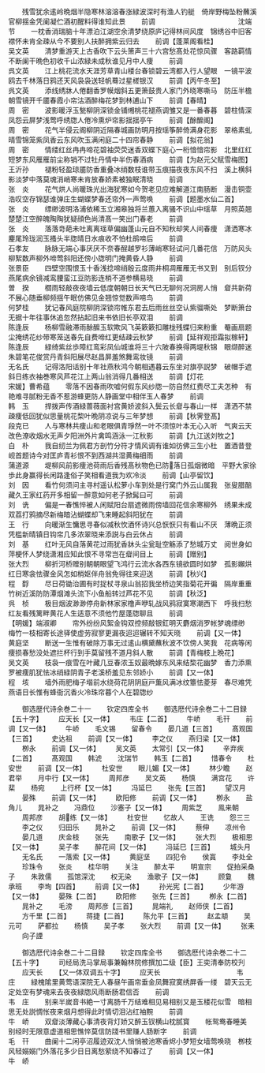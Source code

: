 <!-- { "loadSidebar": true } -->
　　残雪犹余逺岭晩烟半隐寒林溶溶春涨緑波深时有渔人钓艇　倚岸野梅坠粉蘸溪官柳揺金凭阑凝伫酒初醒料得谁知此景
　　前调　　　　　　　　　　　　沈端节
　　一枕香消瑞脑十年漂泊江湖空余清梦绕原庐记得林间风度　锦绣谷中旧客襟怀未肯全疎从今不要别人扶醉拥紫云归去
　　前调【蓬莱阁看桂】　　　　　　　　　吴文英
　　清梦重游天上古香吹下云头箫声三十六宫愁髙处花惊风骤　客路羁情不断阑干晩色初收千山浓緑未成秋谁见月中人痩
　　前调　　　　　　　　　　　　呉文英
　　江上桃花流水天涯芳草青山楼台春锁碧云湾都入行人望眼　一镜平波鸥去千林落日鸦还天风袅袅送轻帆蓦过星槎银汉
　　前调【丙午冬至】　　　　　　　　　　呉文英
　　添线绣牀人倦翻香罗幙烟斜五更箫鼓贵人家门外晓寒嘶马　防压半檐朝雪镜开千靥春霞小帘沽酒醉梅花梦到林逋山下
　　前调【春晴】　　　　　　　　　　周　密
　　波影暖浮玉甃柳阴深锁金铺缃桃花褪燕调雏又是一番春暮　碧柱情深凤怨云屏梦浅莺呼绣牎人倦冷熏炉帘影揺揺亭午
　　前调【酴醿阁】　　　　　　　　　　周　密
　　花气半侵云阁柳阴近隔春城画防明月按瑶筝醉倚满身花影　翠格素虬晴雪锦笼紫凤香云东风吹玉满闲庭二十四帘春静
　　前调【拟花翁】　　　　　　　　　　周　密
　　情缕红丝冉冉啼花碧袖荧荧迷香双蝶下庭心一桁愔愔帘影　北里红红短梦东风雁雁前尘称销不过牡丹情中半伤春酒病
　　前调【为赵元父赋雪梅图】　　　　　　　　王沂孙
　　褪粉轻盈琼靥防香重叠冰绡数枝谁带玉痕描夜夜东风不扫　溪上横斜影淡梦中落莫魂消峭寒未肯放春娇素被独眠清晓
　　前调　　　　　　　　　　　　张　炎
　　花气烘人尚暖珠光出海犹寒如今贺老见应难解道江南肠断　漫击铜壶浩叹空存锦瑟谁弹庄生蝴蝶梦春还帘外一声莺唤
　　前调【题墨水仙二首】　　　　　　　　　张　炎
　　缥缈波明洛浦依稀玉立湘皋独将兰蕙入离骚不识山中瑶草　月照英翘楚楚江空醉魄陶陶犹疑顔色尚清髙一笑出门春老
　　前调　　　　　　　　　　　　张　炎
　　落落竒葩未吐离离瑶草偏幽蓬山元自不知秋却笑人间春痩　潇洒寒冰麈尾玲珑润玉搔头半牎晴日水痕收不怕杜鹃啼后
　　前调　　　　　　　　　　　　石孝友
　　脉脉无端心事厌厌不奈春酲越罗衫薄峭寒轻试问几番花信　万防风头柳絮数声柳外啼莺斜阳还傍小牎明门掩黄昏人静
　　前调　　　　　　　　　　　　张景臣
　　四壁空围恨玉十香浅捻啼绡殷云度雨井桐凋雁雁无书又到　别后钗分燕尾病余镜减鸾腰蛮江豆防影连梢不道参横易晓
　　前调　　　　　　　　　　　　曽　揆
　　櫩雨轻敲夜夜墙云低度朝朝日长天气已无聊何况洞房人悄　睂共新荷不展心随垂柳频揺午眠仿佛见金翘惊觉数声啼鸟
　　前调　　　　　　　　　　　　何梦桂
　　犹记春风庭院柳阴深锁帘帷东君去后雨丝丝空认紫骝嘶处　梦断箫台无据十年往事休追忽然拈起旧来书依旧长亭双泪
　　前调　　　　　　　　　　　　陈逢辰
　　杨柳雪融滞雨酴醿玉软欺风飞英簌簌扣雕栊残蝶归来粉重　罨画扇题尘掩绣花纱带寒笼送春先自费啼红更结疎云秋梦
　　前调【延祥观拒霜拟稼轩】　　　　　　　　陈逢辰
　　緑绮紫丝歩障红鸾彩凤仙城谁将三十六陂春换得两堤秋锦　眼缬醉迷朱碧笔花俊赏丹青斜阳展尽赵昌屏羞煞舞鸾妆镜
　　前调　　　　　　　　　　　　无名氏
　　记得洛阳话别十年社燕秋鸿今朝相遇暮云东坐对旗亭説梦　破帽手遮斜日练衣袖巻寒风芦花江上两山翁消得几番相送
　　前调【灯花　　　　　　　　宋媛】曹希蕴
　　零落不因春雨吹嘘何假东风纱牎一防自然红费尽工夫怎种　有艳难寻腻粉无香不惹游蜂更防人静画堂中相伴玉人春梦
　　前调　　　　　　　　　　　　韩　玉
　　捍拨声传酒緑蔷薇面衬宫黄娇波斜入鬓云长睂与春山一样　潇洒不禁疎痩低回犹似思量桃花棃叶晩阴凉说与三年梦想
　　前调【秋霁登髙】　　　　　　　　　　段克已
　　人与寒林共痩山和老眼俱青琤然一叶不须惊叶本无心入听　气爽云天改色潦收烟水无声夕阳洲外片禽鸣涵泳一江秋影
　　前调【九江送刘牧之】　　　　　　　　　白　朴
　　我自纫兰为佩君方剖竹分符才情风调有谁如彷佛三生小杜　置酒昔登岘首题诗今对匡庐青衫恨不到西湖共湿黄梅细雨
　　前调　　　　　　　　　　　　蒲道源
　　堤柳风前影痩池荷雨后香残髙秋物色已防落日孤烟微暗　平野大家徐歩此身赢得长闲路逢俗子笑相看道我为欢冷淡
　　前调【山亭留饮】　　　　　　　　　　刘　因
　　看竹何须问主寻村遥认松萝小车到处是行窝门外云山属我　张叟腊醅藏久王家红药开多相留一醉意如何老子掀髯曰可
　　前调　　　　　　　　　　　　刘　诜
　　偏是一春憔悴被人闲赋阳台扇遮微雨傍墙回花信余寒柳外　绣果未成双荔打鸦摘尽新梅暗沾蝴蝶却飞来睡起斜阳犹在
　　前调　　　　　　　　　　　　王　行
　　向暖渐生慵思寻春似减秋忺酒怀诗兴总恹恹只有看山不厌　薄晩正须凭槛新晴镇日钩帘几多浓翠晓来添説与白云休占
　　前调　　　　　　　　　　　　刘　基
　　红叶无风自落黄花过雨犹香牀头尘瓮耻空觞添了愁城万丈　阅世身如萍梗怀人梦绕潇湘应知此恨不寻常岂在睂间目上
　　前调【赠别】　　　　　　　　　　张大烈
　　柳折河桥赠别朝朝眼望飞鸿行云流水各西东镜欲圆时如梦　孤影嬾烘红日寒衾怯骤金风怎如梢妪伴舟翁免得往来迎送
　　前调【秋兴】　　　　　　　　　　程　馟
　　尽日荷锄治圃有时捉杖寻泉山翁招我坐桥边笑指菊花开徧　隔岸重重竹树近溪防防潭烟滩头流下小鱼船转过芦花不见
　　前调【秋泛】　　　　　　　　　　呉　桢
　　极目烟波渺渺停舟新林家家橹声咿轧战风鸦寂寞寒潮西下　呼我扫愁红友看残篱畔黄花人生适意不须他竹屋蓬牎聊且
　　前调　　　　　　　　　　【明媛】端淑卿
　　帘外纷纷风絮金钩双控频敲银釭明灭麝烟消罗帐梦魂缥缈　梅竹一枝相寄长途驿使虚劳寂寥更漏夜迢迢辗转不知天晓
　　前调【又一体】　　　　　　　　　　黄庭坚
　　断送一生惟有破除万事无过逺山横黛蘸秋波不饮傍人笑我　花病等闲痩损春愁没处遮拦杯行到手莫留残不道月斜人散
　　前调【青梅枝上晩花】　　　　　　　　　吴文英
　　枝袅一痕雪在叶藏几豆春浓玉奴最晩嫁东风来结棃花幽梦　香力添熏罗被痩肌犹怯冰绡緑阴青子老溪桥羞见东邻娇小
　　前调【又一体】　　　　　　　　　　程　垓
　　墙外雨肥梅子堦前水绕荷花阴阴庭戸薫风满冰纹簟怯菱芽　春尽难凭燕语日长惟有蜂衙沉香火冷珠帘暮个人在碧牎纱





　　御选歴代诗余巻二十一
　　钦定四库全书
　　御选厯代诗余巻二十二目録【五十字】
　　应天长【又一体】
　　韦庄【二首】
　　牛峤
　　毛幵
　　前调【又一体】
　　牛峤
　　毛文锡
　　留春令
　　晏几道【三首】
　　髙观国【三首】
　　史达祖
　　前调【又一体】
　　李之仪
　　燕归梁【又一体】
　　栁永
　　前调【又一体】
　　吴文英
　　太常引【又一体】
　　辛弃疾【二首】
　　髙观国
　　韩淲
　　沈瑞节
　　韩玉【二首】
　　惜春令
　　杜安世
　　前调【又一体】
　　杜安世
　　眼儿媚【又一体】
　　林少瞻
　　赵君举
　　月中行【又一体】
　　周邦彦
　　吴文英
　　杨慎
　　满宫花
　　许棐
　　杨宛
　　上行杯【又一体】
　　冯延巳
　　张先【三首】
　　望汉月
　　晏殊
　　前调【又一体】
　　欧阳修
　　前调【又一体】
　　栁永
　　盐角儿
　　晁补之
　　冯鼎位
　　沙塞子【又一体】
　　周紫芝
　　鳯来朝
　　周邦彦
　　胡练【又一体】
　　杜安世
　　忆故人
　　王诜
　　怨三三
　　李之仪
　　归田乐
　　晁补之
　　前调【又一体】
　　蔡伸
　　凉州令
　　晏几道
　　庆金枝
　　张先
　　南歌子【又一体】
　　张大烈
　　极相思【又一体】
　　吴子孝
　　醉花间【又一体】
　　冯延巳【三首】
　　城头月
　　无名氏
　　一落索【又一体】
　　黄庭坚
　　四犯令
　　侯寘
　　李处全
　　珍珠令
　　张炎
　　桂华明
　　关注
　　醉太平
　　明宣宗
　　促拍采桑子
　　朱敦儒
　　孤馆深沈
　　权无染
　　渔歌子【又一体】
　　顾敻
　　魏承班
　　李珣【四首】
　　前调【又一体】
　　孙光宪【二首】
　　少年游【又一体】
　　晏殊【二首】
　　欧阳修
　　张先【三首】
　　栁永【二首】
　　晁补之
　　毛滂
　　周邦彦【三首】
　　晁端礼
　　赵师侠【二首】
　　方千里【二首】
　　蒋捷【二首】
　　陈允平【三首】
　　赵孟頫
　　吴元可
　　萨都拉
　　杨慎
　　吴子孝
　　张大烈
　　前调【又一体】
　　张耒
　　向子諲







　　御选厯代诗余巻二十二目録
　　钦定四库全书
　　御选厯代诗余巻二十二【五十字】
　　司经局洗马掌局事兼翰林院修撰加二级【臣】王奕清奉防校刋
　　应天长
　　【又一体双调五十字】
　　应天长　　　　　　　　　　　韦　庄
　　緑槐隂里黄莺语深院无人春昼午画帘垂金凤舞寂寞绣屏香一缕　碧天云无定处空有梦魂来去夜夜緑牎风雨断肠君信否
　　前调　　　　　　　　　　　　韦　庄
　　别来半嵗音书絶一寸离肠千万结难相见易相别又是玉楼花似雪　暗相思无处説惆怅夜来烟月想得此时情切泪沾红袖黦
　　前调　　　　　　　　　　　　牛　峤
　　双睂淡薄藏心事清夜背灯娇又醉玉钗横山枕腻寳
　　帐鸳鸯春睡美　别经时无限意虚道相思憔悴莫信防牋书里赚人肠断字
　　前调　　　　　　　　　　　　毛　幵
　　曲阑十二闲亭沼履迹双沈人悄悄被池寒香烬小梦短女墙莺唤晓　栁枝风轻嫋嫋门外落花多少日日离愁萦绕不知春过了
　　前调【又一体】　　　　　　　　　　牛　峤
